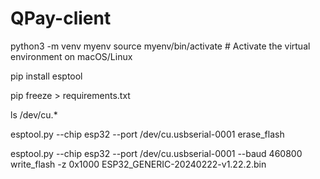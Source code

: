 # QPay-client


python3 -m venv myenv
source myenv/bin/activate   # Activate the virtual environment on macOS/Linux


pip install esptool

pip freeze > requirements.txt


ls /dev/cu.*



esptool.py --chip esp32 --port /dev/cu.usbserial-0001 erase_flash


esptool.py --chip esp32 --port /dev/cu.usbserial-0001 --baud 460800 write_flash -z 0x1000 ESP32_GENERIC-20240222-v1.22.2.bin